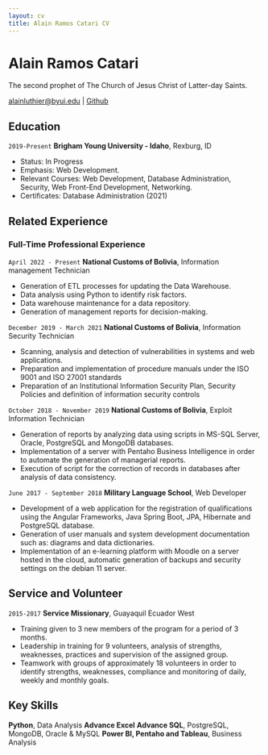 ```yaml
---
layout: cv
title: Alain Ramos Catari CV
---
```

# Alain Ramos Catari
The second prophet of The Church of Jesus Christ of Latter-day Saints.

<div id="webaddress">
<a href="alainluthier@byui.edu">alainluthier@byui.edu</a> | 
<a href="https://github.com/alainluthier">Github</a>
</div>

<!-- https://www.monique.tech/the-art-of-markdown -->


## Education

`2019-Present`
__Brigham Young University - Idaho__, Rexburg, ID

- Status: In Progress
- Emphasis: Web Development.
- Relevant Courses: Web Development, Database Administration, Security, Web Front-End Development, Networking.
- Certificates: Database Administration (2021)


## Related Experience

### Full-Time Professional Experience

`April 2022 - Present`
__National Customs of Bolivia__, Information management Technician

- Generation of ETL processes for updating the Data Warehouse.
- Data analysis using Python to identify risk factors.
- Data warehouse maintenance for a data repository.
- Generation of management reports for decision-making.

`December 2019 - March 2021`
__National Customs of Bolivia__, Information Security Technician

- Scanning, analysis and detection of vulnerabilities in systems and web applications.
- Preparation and implementation of procedure manuals under the ISO 9001 and ISO 27001 standards 
- Preparation of an Institutional Information Security Plan, Security Policies and definition of information security controls

`October 2018 - November 2019`
__National Customs of Bolivia__, Exploit Information Technician

- Generation of reports by analyzing data using scripts in MS-SQL Server, Oracle, PostgreSQL and MongoDB databases.
- Implementation of a server with Pentaho Business Intelligence in order to automate the generation of managerial reports.
- Execution of script for the correction of records in databases after analysis of data consistency.

`June 2017 - September 2018`
__Military Language School__, Web Developer

- Development of a web application for the registration of qualifications using the Angular Frameworks, Java Spring Boot, JPA, Hibernate and PostgreSQL database.
- Generation of user manuals and system development documentation such as: diagrams and data dictionaries.
- Implementation of an e-learning platform with Moodle on a server hosted in the cloud, automatic generation of backups and security settings on the debian 11 server.

## Service and Volunteer

`2015-2017`
__Service Missionary__, Guayaquil Ecuador West
- Training given to 3 new members of the program for a period of 3 months.
- Leadership in training for 9 volunteers, analysis of strengths, weaknesses, practices and supervision of the assigned group.
- Teamwork with groups of approximately 18 volunteers in order to identify strengths, weaknesses, compliance and monitoring of daily, weekly and monthly goals.

## Key Skills

__Python__, Data Analysis 
__Advance Excel__
__Advance SQL__, PostgreSQL, MongoDB, Oracle & MySQL
__Power BI, Pentaho and Tableau__, Business Analysis

<!-- ### Footer

Last updated: Dec 2022 -->


